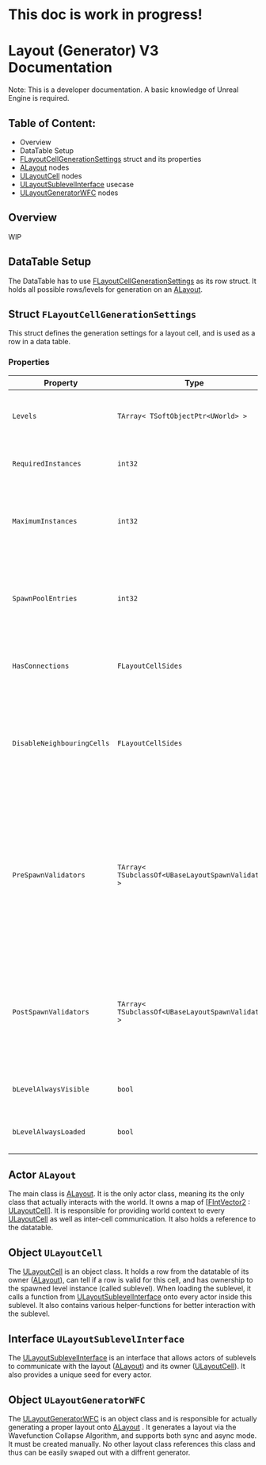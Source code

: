 # This doc is work in progress! #

# Layout (Generator) V3 Documentation #
Note: This is a developer documentation. A basic knowledge of Unreal Engine is required.

## Table of Content: ##
- Overview
- DataTable Setup
- [FLayoutCellGenerationSettings](https://github.com/RadioArtz/scp-project-unreal/blob/main/Source/scppu/Public/Layout/LayoutStructs.h#L115) struct and its properties
- [ALayout](https://github.com/RadioArtz/scp-project-unreal/blob/main/Source/scppu/Public/Layout/Layout.h) nodes
- [ULayoutCell](https://github.com/RadioArtz/scp-project-unreal/blob/main/Source/scppu/Public/Layout/LayoutCell.h) nodes
- [ULayoutSublevelInterface](https://github.com/RadioArtz/scp-project-unreal/blob/main/Source/scppu/Public/Layout/LayoutSublevelInterface.h) usecase
- [ULayoutGeneratorWFC](https://github.com/RadioArtz/scp-project-unreal/blob/main/Source/scppu/Public/Layout/LayoutGeneratorWFC.h) nodes

## Overview ##
WIP

## DataTable Setup ##
The DataTable has to use [FLayoutCellGenerationSettings](https://github.com/RadioArtz/scp-project-unreal/blob/main/Source/scppu/Public/Layout/LayoutStructs.h#L115) as its row struct. It holds all possible rows/levels for generation on an [ALayout](https://github.com/RadioArtz/scp-project-unreal/blob/main/Source/scppu/Public/Layout/Layout.h). 

## Struct `FLayoutCellGenerationSettings` ##
This struct defines the generation settings for a layout cell, and is used as a row in a data table.

### Properties ###
| Property | Type | Description |
|----------|------|-------------|
| `Levels` | `TArray< TSoftObjectPtr<UWorld> >` | Different level variations for more variety (chooses one randomly). |
| `RequiredInstances` | `int32` | Minimum instances that will be generated. |
| `MaximumInstances` | `int32` | Maximum instances that will be generated. Must be >= 'Required Instances'. |
| `SpawnPoolEntries` | `int32` | How present this row is inside the spawn pool (higher value => higher chance to generate). |
| `HasConnections` | `FLayoutCellSides` | The sides where the cell can connect to other cells. |
| `DisableNeighbouringCells` | `FLayoutCellSides` | The sides where the neighboring cells are not allowed to generate. Must not conflict with 'Has Connections'. |
| `PreSpawnValidators` | `TArray< TSubclassOf<UBaseLayoutSpawnValidator> >` | Validates a spawn location before setting the cell to this row. Not all cells have been generated during this time. They are AND gated. Must not contain 'None'. |
| `PostSpawnValidators` | `TArray< TSubclassOf<UBaseLayoutSpawnValidator> >` | Validates a spawn location after all cells have been generated. They are AND gated. Must not contain 'None'. |
| `bLevelAlwaysVisible` | `bool` | Whether the level is always visible. |
| `bLevelAlwaysLoaded` | `bool` | Whether the level is always loaded. |

## Actor `ALayout` ##
The main class is [ALayout](https://github.com/RadioArtz/scp-project-unreal/blob/main/Source/scppu/Public/Layout/Layout.h). It is the only actor class, meaning its the only class that actually interacts with the world. It owns a map of [[FIntVector2](https://github.com/RadioArtz/scp-project-unreal/blob/main/Source/scppu/Public/Layout/LayoutStructs.h#L12) : [ULayoutCell](https://github.com/RadioArtz/scp-project-unreal/blob/main/Source/scppu/Public/Layout/LayoutCell.h)]. It is responsible for providing world context to every [ULayoutCell](https://github.com/RadioArtz/scp-project-unreal/blob/main/Source/scppu/Public/Layout/LayoutCell.h) as well as inter-cell communication. It also holds a reference to the datatable.

## Object `ULayoutCell` ##
The [ULayoutCell](https://github.com/RadioArtz/scp-project-unreal/blob/main/Source/scppu/Public/Layout/LayoutCell.h) is an object class. It holds a row from the datatable of its owner ([ALayout](https://github.com/RadioArtz/scp-project-unreal/blob/main/Source/scppu/Public/Layout/Layout.h)), can tell if a row is valid for this cell, and has ownership to the spawned level instance (called sublevel). When loading the sublevel, it calls a function from [ULayoutSublevelInterface](https://github.com/RadioArtz/scp-project-unreal/blob/main/Source/scppu/Public/Layout/LayoutSublevelInterface.h) onto every actor inside this sublevel. It also contains various helper-functions for better interaction with the sublevel.

## Interface `ULayoutSublevelInterface` ##
The [ULayoutSublevelInterface](https://github.com/RadioArtz/scp-project-unreal/blob/main/Source/scppu/Public/Layout/LayoutSublevelInterface.h) is an interface that allows actors of sublevels to communicate with the layout ([ALayout](https://github.com/RadioArtz/scp-project-unreal/blob/main/Source/scppu/Public/Layout/Layout.h)) and its owner ([ULayoutCell](https://github.com/RadioArtz/scp-project-unreal/blob/main/Source/scppu/Public/Layout/LayoutCell.h)). It also provides a unique seed for every actor.

## Object `ULayoutGeneratorWFC` ##
The [ULayoutGeneratorWFC](https://github.com/RadioArtz/scp-project-unreal/blob/main/Source/scppu/Public/Layout/LayoutGeneratorWFC.h) is an object class and is responsible for actually generating a proper layout onto [ALayout](https://github.com/RadioArtz/scp-project-unreal/blob/main/Source/scppu/Public/Layout/Layout.h) . It generates a layout via the Wavefunction Collapse Algorithm, and supports both sync and async mode. It must be created manually. No other layout class references this class and thus can be easily swaped out with a diffrent generator.
